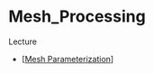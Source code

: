 # Mesh_Processing

Lecture
- [[Mesh Parameterization](https://www.inf.usi.ch/hormann/parameterization/CourseNotes.pdf)]
